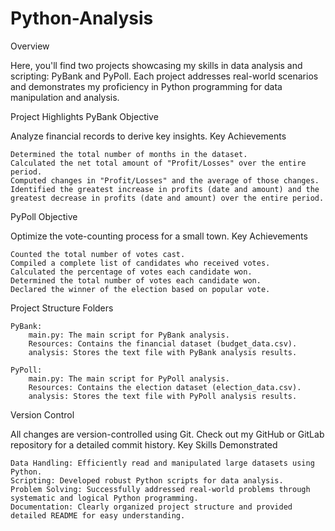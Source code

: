 # Python-Analysis

Overview

Here, you'll find two projects showcasing my skills in data analysis and scripting: PyBank and PyPoll. Each project addresses real-world scenarios and demonstrates my proficiency in Python programming for data manipulation and analysis.

Project Highlights
PyBank
Objective

Analyze financial records to derive key insights.
Key Achievements

    Determined the total number of months in the dataset.
    Calculated the net total amount of "Profit/Losses" over the entire period.
    Computed changes in "Profit/Losses" and the average of those changes.
    Identified the greatest increase in profits (date and amount) and the greatest decrease in profits (date and amount) over the entire period.

PyPoll
Objective

Optimize the vote-counting process for a small town.
Key Achievements

    Counted the total number of votes cast.
    Compiled a complete list of candidates who received votes.
    Calculated the percentage of votes each candidate won.
    Determined the total number of votes each candidate won.
    Declared the winner of the election based on popular vote.

Project Structure
Folders

    PyBank:
        main.py: The main script for PyBank analysis.
        Resources: Contains the financial dataset (budget_data.csv).
        analysis: Stores the text file with PyBank analysis results.

    PyPoll:
        main.py: The main script for PyPoll analysis.
        Resources: Contains the election dataset (election_data.csv).
        analysis: Stores the text file with PyPoll analysis results.

Version Control

All changes are version-controlled using Git. Check out my GitHub or GitLab repository for a detailed commit history.
Key Skills Demonstrated

    Data Handling: Efficiently read and manipulated large datasets using Python.
    Scripting: Developed robust Python scripts for data analysis.
    Problem Solving: Successfully addressed real-world problems through systematic and logical Python programming.
    Documentation: Clearly organized project structure and provided detailed README for easy understanding.
